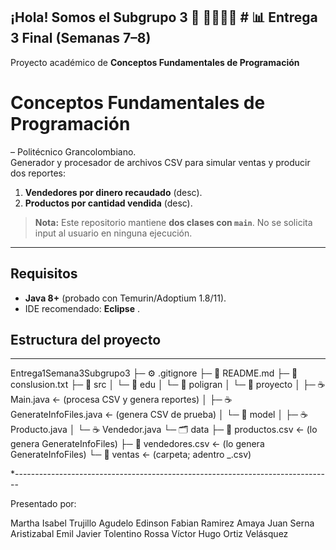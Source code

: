 ## ¡Hola! Somos el Subgrupo 3 👋 👨‍💻👩‍🎓 # 📊 Entrega 3 Final (Semanas 7–8)
Proyecto académico de **Conceptos Fundamentales de Programación**
# Conceptos Fundamentales de Programación 
 – Politécnico Grancolombiano.  
Generador y procesador de archivos CSV para simular ventas y producir dos reportes:
1) **Vendedores por dinero recaudado** (desc).
2) **Productos por cantidad vendida** (desc).

> **Nota:** Este repositorio mantiene **dos clases con `main`**. No se solicita input al usuario en ninguna ejecución.

---

## Requisitos
- **Java 8+** (probado con Temurin/Adoptium 1.8/11).
- IDE recomendado: **Eclipse** .

## Estructura del proyecto
---------------------------------------------------------------------------
Entrega1Semana3Subgrupo3
├─ ⚙️ .gitignore
├─ 📘 README.md
├─ 📝 conslusion.txt
├─ 📁 src
│  └─ 📁 edu
│     └─ 📁 poligran
│        └─ 📁 proyecto
│           ├─ ☕ Main.java                 ← (procesa CSV y genera reportes)
│           ├─ ☕ GenerateInfoFiles.java   ← (genera CSV de prueba)
│           └─ 📁 model
│              ├─ ☕ Producto.java
│              └─ ☕ Vendedor.java
└─ 🗂️ data
   ├─ 🧾 productos.csv          ← (lo genera GenerateInfoFiles)
   ├─ 🧾 vendedores.csv         ← (lo genera GenerateInfoFiles)
   └─ 📁 ventas                 ← (carpeta; adentro <TipoDoc>_<NumeroDoc>.csv)
  

*-------------------------------------------------------------------------------

Presentado por: 

Martha Isabel Trujillo Agudelo 
Edinson Fabian Ramirez Amaya 
Juan Serna Aristizabal 
Emil Javier Tolentino Rossa
Víctor Hugo Ortiz Velásquez
